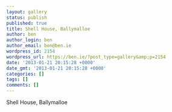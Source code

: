 ```yaml
---
layout: gallery
status: publish
published: true
title: Shell House, Ballymalloe
author: ben
author_login: ben
author_email: ben@ben.ie
wordpress_id: 2154
wordpress_url: https://ben.ie/?post_type=gallery&amp;p=2154
date: '2013-01-21 20:15:28 +0000'
date_gmt: '2013-01-21 20:15:28 +0000'
categories: []
tags: []
comments: []
---
```

<p>Shell House, Ballymalloe</p>
